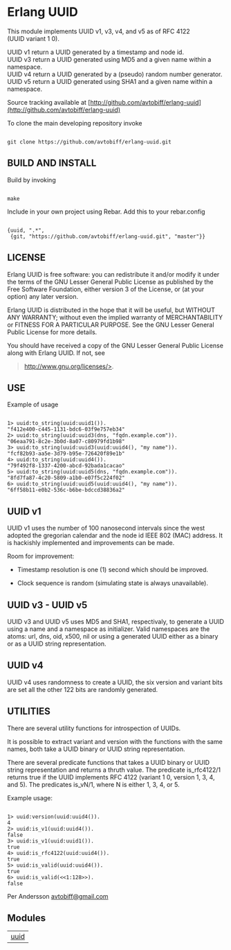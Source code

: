 

# Erlang UUID #


This module implements UUID v1, v3, v4, and v5 as of RFC 4122<br />
(UUID variant 1 0).

UUID v1 return a UUID generated by a timestamp and node id.<br />
UUID v3 return a UUID generated using MD5 and a given name within a namespace.<br />
UUID v4 return a UUID generated by a (pseudo) random number generator.<br />
UUID v5 return a UUID generated using SHA1 and a given name within a namespace.

Source tracking available at [http://github.com/avtobiff/erlang-uuid](http://github.com/avtobiff/erlang-uuid)

To clone the main developing repository invoke
```

git clone https://github.com/avtobiff/erlang-uuid.git

```



## BUILD AND INSTALL ##

Build by invoking

```

make

```

Include in your own project using Rebar. Add this to your rebar.config

```

{uuid, ".*",
 {git, "https://github.com/avtobiff/erlang-uuid.git", "master"}}

```


## LICENSE ##

Erlang UUID is free software: you can redistribute it and/or modify
it under the terms of the GNU Lesser General Public License as
published by the Free Software Foundation, either version 3 of the
License, or (at your option) any later version.

Erlang UUID is distributed in the hope that it will be useful,
but WITHOUT ANY WARRANTY; without even the implied warranty of
MERCHANTABILITY or FITNESS FOR A PARTICULAR PURPOSE.  See the
GNU Lesser General Public License for more details.

You should have received a copy of the GNU Lesser General Public
License along with Erlang UUID.  If not, see
>http://www.gnu.org/licenses/>.


## USE ##

Example of usage

```

1> uuid:to_string(uuid:uuid1()).
"f412e400-c445-1131-bdc6-03f9e757eb34"
2> uuid:to_string(uuid:uuid3(dns, "fqdn.example.com")).
"06eaa791-8c2e-3b0d-8a07-c80979fd1b98"
3> uuid:to_string(uuid:uuid3(uuid:uuid4(), "my name")).
"fcf82b93-aa5e-3d79-b95e-726420f89e1b"
4> uuid:to_string(uuid:uuid4()).
"79f492f8-1337-4200-abcd-92bada1cacao"
5> uuid:to_string(uuid:uuid5(dns, "fqdn.example.com")).
"8fd7fa87-4c20-5809-a1b0-e07f5c224f02"
6> uuid:to_string(uuid:uuid5(uuid:uuid4(), "my name")).
"6ff58b11-e0b2-536c-b6be-bdccd38836a2"

```


## UUID v1 ##

UUID v1 uses the number of 100 nanosecond intervals since the west adopted the
gregorian calendar and the node id IEEE 802 (MAC) address. It is hackishly
implemented and improvements can be made.

Room for improvement:
* Timestamp resolution is one (1) second which should be improved.

* Clock sequence is random (simulating state is always unavailable).




## UUID v3 - UUID v5 ##

UUID v3 and UUID v5 uses MD5 and SHA1, respectivaly, to generate a UUID using a
name and a namespace as initializer. Valid namespaces are the atoms: url, dns,
oid, x500, nil or using a generated UUID either as a binary or as a UUID string
representation.


## UUID v4 ##

UUID v4 uses randomness to create a UUID, the six version and variant bits are
set all the other 122 bits are randomly generated.


## UTILITIES ##

There are several utility functions for introspection of UUIDs.

It is possible to extract variant and version with the functions with the same
names, both take a UUID binary or UUID string representation.

There are several predicate functions that takes a UUID binary or UUID string
representation and returns a thruth value. The predicate is_rfc4122/1 returns
true if the UUID implements RFC 4122 (variant 1 0, version 1, 3, 4, and 5). The
predicates is_vN/1, where N is either 1, 3, 4, or 5.

Example usage:

```

1> uuid:version(uuid:uuid4()).
4
2> uuid:is_v1(uuid:uuid4()).
false
3> uuid:is_v1(uuid:uuid1()).
true
4> uuid:is_rfc4122(uuid:uuid4()).
true
5> uuid:is_valid(uuid:uuid4()).
true
6> uuid:is_valid(<<1:128>>).
false

```
Per Andersson <avtobiff@gmail.com>

## Modules ##


<table width="100%" border="0" summary="list of modules">
<tr><td><a href="https://github.com/botsunit/erlang-uuid/blob/master/doc/uuid.md" class="module">uuid</a></td></tr></table>

